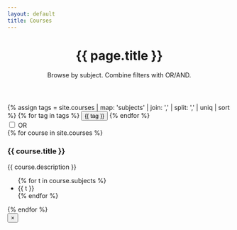 ```yaml
---
layout: default
title: Courses
---
```


<!-- 1. Page Header -->
<header class="page-header">
  <h1 class="page-title">{{ page.title }}</h1>
  <p class="page-subtitle">Browse by subject. Combine filters with OR/AND.</p>
</header>

<!-- 2. Controls: Tags and OR/AND Toggle -->
<section id="controls" aria-label="Course filters">
  <!-- Tags -->
  <div class="tags" role="group" aria-label="Filter by subject">
    <!--
    Gets all possible tags from courses, then creates an alphabetical set of tags.
    site.courses = all items in the courses collection
    map: 'subjects' = pulling each course item's 'subjects' field, which is an array for the subject tags
    -->
    {% assign tags = site.courses | map: 'subjects' | join: ',' | split: ',' | uniq | sort %}
    <!--
    Loop through each tag from the created set, then create a button for selecting the tag
    -->
    {% for tag in tags %}
      <button class="tag-toggle" data-tag="{{ tag | downcase }}" aria-pressed="false">{{ tag }}</button>
    {% endfor %}
  </div>

  <!-- Buttons for AND / OR selection -->
  <div class="logic logic--switch" aria-label="Match logic">
    <label class="switch" title="Toggle AND / OR">
      <input id="logicSwitch" type="checkbox" aria-label="Toggle AND (on) / OR (off)">
      <span class="switch__track" aria-hidden="true"></span>
      <span class="switch__thumb" aria-hidden="true"></span>
    </label>
    <span id="logicLabel" class="logic__mode" aria-live="polite" role="status">OR</span>
  </div>

</section>

<!-- 3. Grid -->
<section id="grid" aria-live="polite">
  {% for course in site.courses %}
    <article class="card"
             data-tags="{{ course.subjects | join: ',' | downcase }}"
             tabindex="0" aria-label="Open details for {{ course.title }}">
      <h3 class="card__title">{{ course.title }}</h3>
      <p class="card__desc">{{ course.description }}</p>
      <ul class="card__tags">
        {% for t in course.subjects %}
          <li class="tag">{{ t }}</li>
        {% endfor %}
      </ul>
      <!-- Hidden details template for the modal -->
      <template class="card__details">
        <article>
          <h2 id="modal-title" class="modal__title">{{ course.title }}</h2>
          <p class="modal__lead">
            {% if course.long_description %}{{ course.long_description }}{% else %}{{ course.description }}{% endif %}
          </p>
          <dl class="modal__meta">
            {% if course.subjects %}<dt>Subjects</dt><dd>{{ course.subjects | join: ', ' }}</dd>{% endif %}
            {% if course.credits %}<dt>Credits</dt><dd>{{ course.credits }}</dd>{% endif %}
            {% if course.prereqs %}<dt>Prereqs</dt><dd>{{ course.prereqs }}</dd>{% endif %}
            {% if course.semester %}<dt>Offered</dt><dd>{{ course.semester }}</dd>{% endif %}
          </dl>
        </article>
      </template>
    </article>
  {% endfor %}
</section>

<!-- 4. Modal (hidden by default) -->
<div id="modal" class="modal" aria-hidden="true" role="dialog" aria-modal="true" aria-labelledby="modal-title">
  <div class="modal__backdrop"></div>
  <div class="modal__dialog" role="document">
    <button class="modal__close" aria-label="Close">×</button>
    <div id="modal-content"></div>
  </div>
</div>
